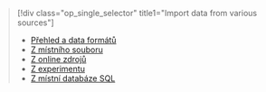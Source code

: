 > [!div class="op_single_selector" title1="Import data from various sources"]
> * [Přehled a data formátů](../articles/machine-learning/studio/import-data.md)
> * [Z místního souboru](../articles/machine-learning/studio/import-data-from-local-file.md)
> * [Z online zdrojů](../articles/machine-learning/studio/import-data-from-online-sources.md)
> * [Z experimentu](../articles/machine-learning/studio/import-data-from-an-experiment.md)
> * [Z místní databáze SQL](../articles/machine-learning/studio/use-data-from-an-on-premises-sql-server.md)
>  

